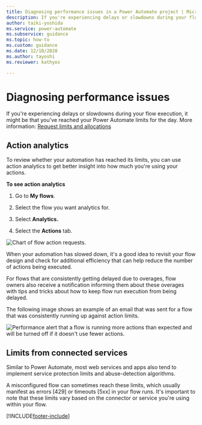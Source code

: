```yaml
---
title: Diagnosing performance issues in a Power Automate project | Microsoft Docs
description: If you're experiencing delays or slowdowns during your flow execution, you might have hit your Power Automate limits for the day. This article explains how to uncover these issues.
author: taiki-yoshida
ms.service: power-automate
ms.subservice: guidance
ms.topic: how-to
ms.custom: guidance
ms.date: 12/10/2020
ms.author: tayoshi
ms.reviewer: kathyos

---
```


# Diagnosing performance issues

If you're experiencing delays or slowdowns during your flow execution, it might be
that you've reached your Power Automate limits for the day. More information: [Request limits and allocations](/power-platform/admin/api-request-limits-allocations)

## Action analytics

To review whether your automation has reached its limits, you can use action analytics to get better insight into how much
you're using your actions.

**To see action analytics**

1.  Go to **My flows**.

2.  Select the flow you want analytics for.

3.  Select **Analytics.**

4.  Select the **Actions** tab.

![Chart of flow action requests.](media/flow-action-runs.png "Chart of flow action requests")

When your automation has slowed down, it's a good idea to revisit your flow
design and check for additional efficiency that can help reduce the number of actions
being executed.

For flows that are consistently getting delayed due to overages, flow owners
also receive a notification informing them about these overages with tips and
tricks about how to keep flow run execution from being delayed.

The following image shows an example of an email that was sent for a flow that was consistently running up against action limits.

![Performance alert that a flow is running more actions than expected and will be turned off if it doesn't use fewer actions.](media/performance-alert-email.png "Performance alert that a flow is running more actions than expected and will be turned off if it doesn't use fewer actions")

## Limits from connected services

Similar to Power Automate, most web services and apps also tend to implement
service protection limits and abuse-detection algorithms.

A misconfigured flow can sometimes reach these limits, which usually manifest as errors \[429\] or timeouts \[5xx\] in your flow runs. It's important to note that
these limits vary based on the connector or service you're using within your
flow.


[!INCLUDE[footer-include](../../includes/footer-banner.md)]
